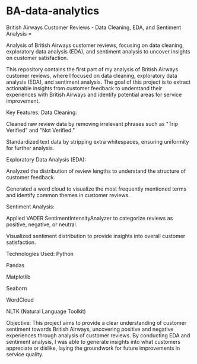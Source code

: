 # BA-data-analytics
British Airways Customer Reviews - Data Cleaning, EDA, and Sentiment Analysis = 

Analysis of British Airways customer reviews, focusing on data cleaning, exploratory data analysis (EDA), and sentiment analysis to uncover insights on customer satisfaction.

This repository contains the first part of my analysis of British Airways customer reviews, where I focused on data cleaning, exploratory data analysis (EDA), and sentiment analysis. The goal of this project is to extract actionable insights from customer feedback to understand their experiences with British Airways and identify potential areas for service improvement.

Key Features:
Data Cleaning:

Cleaned raw review data by removing irrelevant phrases such as "Trip Verified" and "Not Verified."

Standardized text data by stripping extra whitespaces, ensuring uniformity for further analysis.

Exploratory Data Analysis (EDA):

Analyzed the distribution of review lengths to understand the structure of customer feedback.

Generated a word cloud to visualize the most frequently mentioned terms and identify common themes in customer reviews.

Sentiment Analysis:

Applied VADER SentimentIntensityAnalyzer to categorize reviews as positive, negative, or neutral.

Visualized sentiment distribution to provide insights into overall customer satisfaction.

Technologies Used:
Python

Pandas

Matplotlib

Seaborn

WordCloud

NLTK (Natural Language Toolkit)

Objective:
This project aims to provide a clear understanding of customer sentiment towards British Airways, uncovering positive and negative experiences through analysis of customer reviews. By conducting EDA and sentiment analysis, I was able to generate insights into what customers appreciate or dislike, laying the groundwork for future improvements in service quality.
